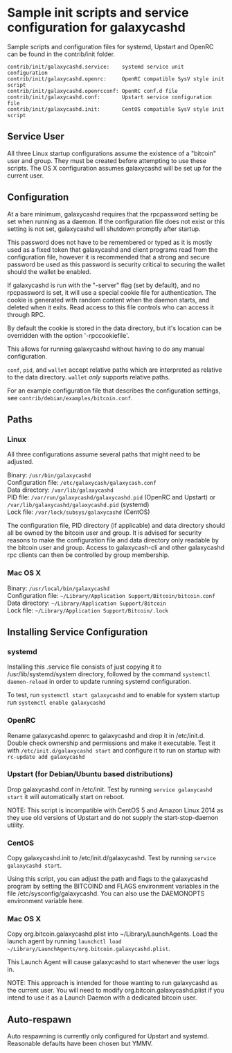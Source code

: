 Sample init scripts and service configuration for galaxycashd
==========================================================

Sample scripts and configuration files for systemd, Upstart and OpenRC
can be found in the contrib/init folder.

    contrib/init/galaxycashd.service:    systemd service unit configuration
    contrib/init/galaxycashd.openrc:     OpenRC compatible SysV style init script
    contrib/init/galaxycashd.openrcconf: OpenRC conf.d file
    contrib/init/galaxycashd.conf:       Upstart service configuration file
    contrib/init/galaxycashd.init:       CentOS compatible SysV style init script

Service User
---------------------------------

All three Linux startup configurations assume the existence of a "bitcoin" user
and group.  They must be created before attempting to use these scripts.
The OS X configuration assumes galaxycashd will be set up for the current user.

Configuration
---------------------------------

At a bare minimum, galaxycashd requires that the rpcpassword setting be set
when running as a daemon.  If the configuration file does not exist or this
setting is not set, galaxycashd will shutdown promptly after startup.

This password does not have to be remembered or typed as it is mostly used
as a fixed token that galaxycashd and client programs read from the configuration
file, however it is recommended that a strong and secure password be used
as this password is security critical to securing the wallet should the
wallet be enabled.

If galaxycashd is run with the "-server" flag (set by default), and no rpcpassword is set,
it will use a special cookie file for authentication. The cookie is generated with random
content when the daemon starts, and deleted when it exits. Read access to this file
controls who can access it through RPC.

By default the cookie is stored in the data directory, but it's location can be overridden
with the option '-rpccookiefile'.

This allows for running galaxycashd without having to do any manual configuration.

`conf`, `pid`, and `wallet` accept relative paths which are interpreted as
relative to the data directory. `wallet` *only* supports relative paths.

For an example configuration file that describes the configuration settings,
see `contrib/debian/examples/bitcoin.conf`.

Paths
---------------------------------

### Linux

All three configurations assume several paths that might need to be adjusted.

Binary:              `/usr/bin/galaxycashd`  
Configuration file:  `/etc/galaxycash/galaxycash.conf`  
Data directory:      `/var/lib/galaxycashd`  
PID file:            `/var/run/galaxycashd/galaxycashd.pid` (OpenRC and Upstart) or `/var/lib/galaxycashd/galaxycashd.pid` (systemd)  
Lock file:           `/var/lock/subsys/galaxycashd` (CentOS)  

The configuration file, PID directory (if applicable) and data directory
should all be owned by the bitcoin user and group.  It is advised for security
reasons to make the configuration file and data directory only readable by the
bitcoin user and group.  Access to galaxycash-cli and other galaxycashd rpc clients
can then be controlled by group membership.

### Mac OS X

Binary:              `/usr/local/bin/galaxycashd`  
Configuration file:  `~/Library/Application Support/Bitcoin/bitcoin.conf`  
Data directory:      `~/Library/Application Support/Bitcoin`  
Lock file:           `~/Library/Application Support/Bitcoin/.lock`  

Installing Service Configuration
-----------------------------------

### systemd

Installing this .service file consists of just copying it to
/usr/lib/systemd/system directory, followed by the command
`systemctl daemon-reload` in order to update running systemd configuration.

To test, run `systemctl start galaxycashd` and to enable for system startup run
`systemctl enable galaxycashd`

### OpenRC

Rename galaxycashd.openrc to galaxycashd and drop it in /etc/init.d.  Double
check ownership and permissions and make it executable.  Test it with
`/etc/init.d/galaxycashd start` and configure it to run on startup with
`rc-update add galaxycashd`

### Upstart (for Debian/Ubuntu based distributions)

Drop galaxycashd.conf in /etc/init.  Test by running `service galaxycashd start`
it will automatically start on reboot.

NOTE: This script is incompatible with CentOS 5 and Amazon Linux 2014 as they
use old versions of Upstart and do not supply the start-stop-daemon utility.

### CentOS

Copy galaxycashd.init to /etc/init.d/galaxycashd. Test by running `service galaxycashd start`.

Using this script, you can adjust the path and flags to the galaxycashd program by
setting the BITCOIND and FLAGS environment variables in the file
/etc/sysconfig/galaxycashd. You can also use the DAEMONOPTS environment variable here.

### Mac OS X

Copy org.bitcoin.galaxycashd.plist into ~/Library/LaunchAgents. Load the launch agent by
running `launchctl load ~/Library/LaunchAgents/org.bitcoin.galaxycashd.plist`.

This Launch Agent will cause galaxycashd to start whenever the user logs in.

NOTE: This approach is intended for those wanting to run galaxycashd as the current user.
You will need to modify org.bitcoin.galaxycashd.plist if you intend to use it as a
Launch Daemon with a dedicated bitcoin user.

Auto-respawn
-----------------------------------

Auto respawning is currently only configured for Upstart and systemd.
Reasonable defaults have been chosen but YMMV.
